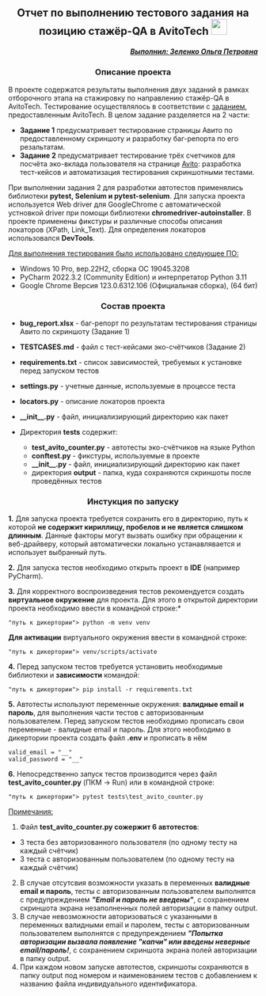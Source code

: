 <h2 align="center">Отчет по выполнению тестового задания на позицию стажёр-QA в AvitoTech   
<img src="https://static.tildacdn.com/tild3135-3834-4566-b532-393932336137/scale_1200_1-nhrqDC-.png" height="32"/></h2>
<h5 align="right"><u>Выполнил: Зеленко Ольга Петровна</u></h5>



<h3 align="center">Описание проекта</h4>

В проекте содержатся результаты выполнения двух заданий в рамках отборочного этапа на стажировку по направлению стажёр-QA в AvitoTech. Тестирование осуществлялось в соответствии с [заданием](https://drive.google.com/file/d/1AKNT8Oz8vr1EaRLKZmQdhiBtkoLnsqYi/view), предоставленным AvitoTech. В целом задание разделяется на 2 части:
* **Задание 1** предусматривает тестирование страницы Авито по предоставленному скриншоту и разработку баг-репорта по его резальтатам.
* **Задание 2** предусматривает тестирование трёх счетчиков для посчёта эко-вклада пользователя на странице <a href="https://www.avito.ru/avito-care/eco-impact" target="_blank">Avito</a>: разработка тест-кейсов и автоматизация тестирования скриншотными тестами.

При выполнении задания 2 для разработки автотестов применялись библиотеки **pytest, Selenium и pytest-selenium**. 
Для запуска проекта используется Web driver для GoogleChrome с автоматической устновкой driver при помощи библиотеки **chromedriver-autoinstaller**.
В проекте применены фикстуры и различные способы описания локаторов (XPath, Link_Text). Для определения локаторов использовался **DevTools**.

<u>Для выполнения тестирования было использовано следующее ПО:</u>

* Windows 10 Pro, вер.22H2, сборка ОС 19045.3208
* PyCharm 2022.3.2 (Community Edition) и интерпретатор Python 3.11
* Google Chrome Версия 123.0.6312.106 (Официальная сборка), (64 бит)




<h3 align="center">Состав проекта</h4>

* **bug_report.xlsx** - баг-репорт по результатам тестирования страницы Авито по скриншоту (Задание 1)

* **TESTCASES\.md** - файл с тест-кейсами эко-счётчиков (Задание 2)

* **requirements.txt** - список зависимостей, требуемых к установке перед запуском тестов

* **settings\.py** - учетные данные, используемые в процессе теста

* **locators\.py** - описание локаторов проекта

* **\_\_init__.py** - файл, инициализирующий директорию как пакет

* Директория **tests** содержит:
  * **test_avito_counter.py** - автотесты эко-счётчиков на языке Python
  * **conftest\.py** - фикстуры, используемые в проекте
  * **\_\_init__.py** - файл, инициализирующий директорию как пакет
  * директория **output** - папка, куда сохраняются скриншоты после проведённых тестов



<h3 align="center">Инстукция по запуску</h4>

**1.** Для запуска проекта требуется сохранить его в директорию, путь к которой **не содержит кириллицу, пробелов и не является слишком длинным**. Данные факторы могут вызвать ошибку при обращении к веб-драйверу, который автоматически локально устанавлявается и использует выбранный путь.

**2.** Для запуска тестов необходимо открыть проект в **IDE** (например PyCharm).

**3.** Для корректного воспроизведения тестов рекомендуется создать **виртуальное окружение** для проекта. Для этого в открытой директории проекта необходимо ввести в командной строке:* 
```
"путь к дикертории"> python -m venv venv
```
**Для активации** виртуального окружения ввести в командной строке:
```
"путь к дикертории"> venv/scripts/activate
```

**4.** Перед запуском тестов требуется установить необходимые библиотеки и **зависимости** командой: 
```
"путь к дикертории"> pip install -r requirements.txt
```

**5.** Автотесты используют переменные окружения: **валидные email и пароль**, для выполнения части тестов с авторизованным пользователем. Перед запуском тестов необходимо прописать свои переменные - валидные email и пароль.
Для этого необходимо в дикертории проекта создать файл **.env** и прописать в нём 
```
valid_email = "__"
valid_password = "__"
```

**6.** Непосредственно запуск тестов производится через файл **test_avito_counter.py** (ПКМ -> Run) или в командной строке: 
```
"путь к дикертории"> pytest tests\test_avito_counter.py
```

<u> Примечания:</u> 
1. Файл **test_avito_counter.py сожержит 6 автотестов**: 
* 3 теста без авторизованного пользователя (по одному тесту на каждый счётчик) 
* 3 теста с авторизованным пользователем (по одному тесту на каждый счётчик) 
2. В случае отсутсвия возможности указать в переменных **валидные email и пароль**, тесты с авторизованным пользователем выполнятся с предупреждением ***"Email и пароль не введены"***, с сохранением скриншота экрана незаполненных полей авторизации в папку output.
3. В случае невозможности авторизоваться с указанными в переменных валидными email и паролем, тесты с авторизованным пользователем выполнятся с предупреждением ***"Попытка авторизации вызвала появление "капчи" или введены неверные email/пароль!***, с сохранением скриншота экрана полей авторизации в папку output.
3. При каждом новом запуске автотестов, скриншоты сохраняются в папку output под номером и наименованием тестов с добавлением к названию файла индивидуального идентификатора.

